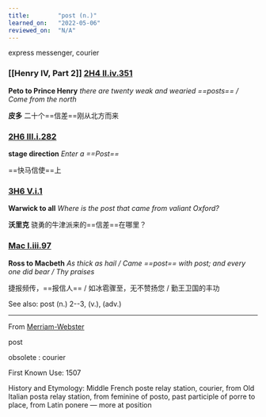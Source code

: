 ```yaml
---
title:        "post (n.)"
learned_on:   "2022-05-06"
reviewed_on:  "N/A"
---
```


express messenger, courier

### [[Henry IV, Part 2]] [2H4 II.iv.351](https://www.shakespeareswords.com/Public/Play.aspx?Act=2&Scene=4&WorkId=39#259366)

**Peto to Prince Henry** *there are twenty weak and wearied ==posts== / Come from the north*

**皮多** 二十个==信差==刚从北方而来

### [2H6 III.i.282](https://www.shakespeareswords.com/Public/Play.aspx?Act=3&Scene=1&WorkId=34#238314)

**stage direction** *Enter a ==Post==*

==快马信使==上

### [3H6 V.i.1](https://www.shakespeareswords.com/Public/Play.aspx?Act=5&Scene=1&WorkId=31#227500)

**Warwick to all** *Where is the post that came from valiant Oxford?*

**沃里克** 骁勇的牛津派来的==信差==在哪里？

### [Mac I.iii.97](https://www.shakespeareswords.com/Public/Play.aspx?Act=1&Scene=3&WorkId=13#159506)

**Ross to Macbeth** *As thick as hail / Came ==post== with post; and every one did bear / Thy praises*

捷报频传，==报信人== / 如冰雹骤至，无不赞扬您 / 勤王卫国的丰功

See also: post (n.) 2--3, (v.), (adv.)

-----

From [Merriam-Webster](https://www.merriam-webster.com/dictionary/post)

post

obsolete : courier

First Known Use: 1507

History and Etymology: Middle French poste relay station, courier, from Old Italian posta relay station, from feminine of posto, past participle of porre to place, from Latin ponere — more at position
